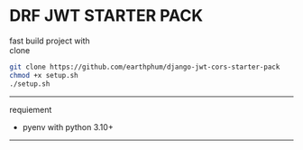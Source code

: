 # DRF JWT STARTER PACK
fast build project with \
clone 
```bash
git clone https://github.com/earthphum/django-jwt-cors-starter-pack
chmod +x setup.sh
./setup.sh
```
---
requiement 
- pyenv with python 3.10+
---
